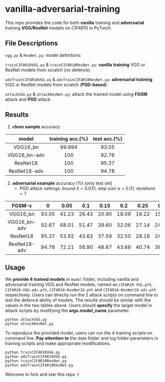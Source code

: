 # vanilla-adversarial-training

This repo provides the code for both **vanilla** training and **adversarial** training **VGG/ResNet** models on CIFAR10 in PyTorch.

## File Descriptions

`vgg.py` & `ResNet.py`: model definitions

`trainCIFAR10VGG.py` & `trainCIFAR10ResNet.py`: **vanilla training** VGG or ResNet models from scratch (no defence)

`advTrainCIFAR10VGG.py` & `advTrainCIFAR10ResNet.py`: **adversarial training** VGG or ResNet models from scratch (**PGD-based**)

`attackVGG.py` & `attackResNet.py`: attack the trained model using **FGSM** attack and **PGD** attack


## Results

1. **clean sample** accuracy

model       | training acc.(%) | test acc.(%)
:-:         | :-:              | :-:
VGG16_bn    | 99.994           | 93.05
VGG16_bn-adv| 100              | 92.76
ResNet18    | 100              | 95.37
ResNet18-adv| 100              | 94.78

2. **adversarial example** accuracy (%) (only test set)
   - PGD attack settings: $bound\ \delta=0.031,\ step\ size\ \alpha=0.01,\ iterations=7$

FGSM-$\epsilon$ | 0   | 0.05 | 0.1 | 0.15 | 0.2 | 0.25 | 0.3 | PGD  
 :-:            |:-:  | :-:  | :-: | :-:  | :-: | :-:  | :-: | :-:
VGG16_bn        |93.05|41.23 |26.43|20.90 |18.09|16.22 |15.05|29.81
VGG16_bn-adv    |92.67|68.01 |51.47|39.60 |32.06|27.14 |24.75|71.62
ResNet18        |95.37|53.92 |43.63|37.59 |32.50|28.18 |24.75|25.27
ResNet18-adv    |94.78|72.21 |56.90|48.67 |43.66|40.74 |38.94|77.50

## Usage

We **provide 4 trained models** in `model` folder, including vanilla and adversarial training VGG and ResNet models, named as `CIFAR10-VGG.pth`, `CIFAR10-VGG-adv.pth`, `CIFAR10-ResNet18.pth` and `CIFAR10-ResNet18-adv.pth` respectively.
Users can directly run the 2 attack scripts on command line to test the defence ability of models.
The results should be similar with the values in the two tables above.
Users should **specify** the target model in attack scripts by modifying the **args.model_name** parameter.
```
python attackVGG.py
python attackResNet.py
```

To reproduce the provided model, users can run the 4 training scripts on command line.
**Pay attention to** the data folder and log folder parameters in training scripts and make appropriate modifications.
```
python trainCIFAR10VGG.py
python advTrainCIFAR10VGG.py
python trainCIFAR10ResNet.py
python advTrainCIFAR10ResNet.py
```

Welcome to fork and star this repo :)